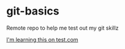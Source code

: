 # git-basics
Remote repo to help me test out my git skillz

[I'm learning this on test.com](http://www.test.com)
